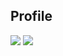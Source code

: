 ## Profile

![](https://github-profile-summary-cards.vercel.app/api/cards/profile-details?username=kskkssk&theme=solarized_dark)
![](https://github-profile-summary-cards.vercel.app/api/cards/stats?username=kskkssk&theme=solarized_dark)

